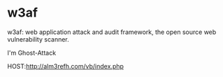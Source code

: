 # w3af
w3af: web application attack and audit framework, the open source web vulnerability scanner.

I'm Ghost-Attack

HOST:http://alm3refh.com/vb/index.php
